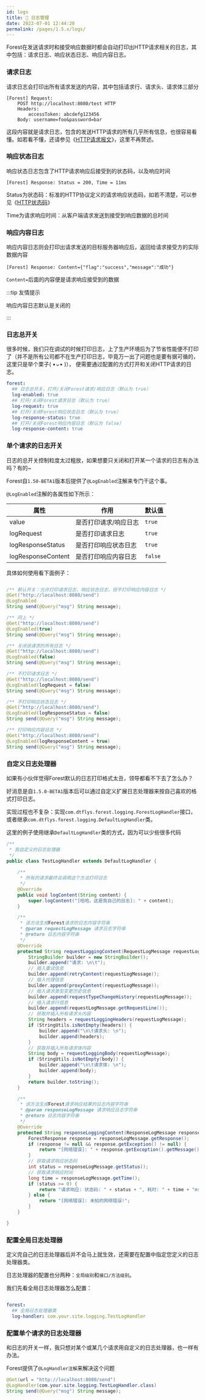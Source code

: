 ```yaml
---
id: logs
title: 🎂 日志管理
date: 2022-07-01 12:44:20
permalink: /pages/1.5.x/logs/
---
```


Forest在发送请求时和接受响应数据时都会自动打印出HTTP请求相关的日志，其中包括：请求日志、响应状态日志、响应内容日志。

### 请求日志

请求日志会打印出所有请求发送的内容，其中包括请求行、请求头、请求体三部分

```
[Forest] Request: 
	POST http://localhost:8080/test HTTP
	Headers: 
		accessToken: abcdefg123456
	Body: username=foo&password=bar
```

这段内容就是请求日志，包含的发送HTTP请求的所有几乎所有信息，也很容易看懂。如若看不懂，还请参见《[HTTP请求报文](https://www.w3.org/Protocols/rfc2616/rfc2616-sec5.html)》，这里不再赘述。


### 响应状态日志

响应状态日志包含了HTTP请求响应后接受到的状态码，以及响应时间

```
[Forest] Response: Status = 200, Time = 11ms
```

Status为状态码：标准的HTTP协议定义的请求响应状态码，如若不清楚，可以参见《[HTTP状态码](https://www.w3.org/Protocols/rfc2616/rfc2616-sec10.html)》

Time为请求响应时间：从客户端请求发送到接受到响应数据的总时间

### 响应内容日志

响应内容日志则会打印出请求发送的目标服务器响应后，返回给请求接受方的实际数据内容

```
[Forest] Response: Content={"flag":"success","message":"成功"}
```

`Content=`后面的内容便是请求响应接受到的数据

:::tip 友情提示

响应内容日志默认是关闭的

:::

### 日志总开关

很多时候，我们只在调试的时候打印日志，上了生产环境后为了节省性能便不打印了（并不是所有公司都不在生产打印日志，毕竟万一出了问题也是要有据可循的，这里只是举个栗子( •⌄• )），
便需要通过配置的方式打开和关闭HTTP请求的日志。

```yaml
forest:
  ## 日志总开关，打开/关闭Forest请求/响应日志（默认为 true）
  log-enabled: true
  ## 打开/关闭Forest请求日志（默认为 true）
  log-request: true
  ## 打开/关闭Forest响应状态日志（默认为 true）
  log-response-status: true
  ## 打开/关闭Forest响应内容日志（默认为 false）
  log-response-content: true
```


### 单个请求的日志开关

日志的总开关控制粒度太过粗放，如果想要只关闭和打开某一个请求的日志有办法吗？有的~

Forest自`1.50-BETA1`版本后提供了`@LogEnabled`注解来专门干这个事。

`@LogEnabled`注解的各属性如下所示：

| 属性   |  作用 | 默认值
| --------------------  | ------------- | ----------|
| value                 | 是否打印请求/响应日志 | `true` |
| logRequest            | 是否打印请求日志 | `true` |
| logResponseStatus     | 是否打印响应状态日志 | `true` |
| logResponseContent    | 是否打印响应内容日志 | `false` |

具体如何使用看下面例子：

```java

/** 默认开关：允许打印请求日志、响应状态日志，但不打印响应内容日志 */
@Get("http://localhost:8080/send")
@LogEnabled
String send(@Query("msg") String message);

/** 同上 */
@Get("http://localhost:8080/send")
@LogEnabled(true)
String send(@Query("msg") String message);

/** 关闭该请求的所有日志 */
@Get("http://localhost:8080/send")
@LogEnabled(false)
String send(@Query("msg") String message);

/** 不打印请求日志 */
@Get("http://localhost:8080/send")
@LogEnabled(logRequest = false)
String send(@Query("msg") String message);

/** 不打印响应状态日志 */
@Get("http://localhost:8080/send")
@LogEnabled(logResponseStatus = false)
String send(@Query("msg") String message);

/** 打印响应内容日志 */
@Get("http://localhost:8080/send")
@LogEnabled(logResponseContent = true)
String send(@Query("msg") String message);

```

### 自定义日志处理器

如果有小伙伴觉得Forest默认的日志打印格式太丑，领导都看不下去了怎么办？

好消息是自`1.5.0-BETA1`版本后可以通过自定义扩展日志处理器来按自己喜欢的格式打印日志。

实现过程也不复杂：实现`com.dtflys.forest.logging.ForestLogHandler`接口，或者继承`com.dtflys.forest.logging.DefaultLogHandler`类。

这里的例子使用继承`DefaultLogHandler`类的方式，因为可以少些很多代码

```java
/**
 * 我自定义的日志处理器
 */
public class TestLogHandler extends DefaultLogHandler {
  
    /**
     * 所有的请求最终会调用这个方法打印日志
     */
    @Override
    public void logContent(String content) {
        super.logContent("[哈哈，这是我自己的日志]: " + content);
    }

    /**
     * 该方法生成Forest请求的日志内容字符串
     * @param requestLogMessage 请求日志字符串
     * @return 日志内容字符串
     */
    @Override
    protected String requestLoggingContent(RequestLogMessage requestLogMessage) {
        StringBuilder builder = new StringBuilder();
        builder.append("请求: \n\t");
        // 插入重试信息
        builder.append(retryContent(requestLogMessage));
        // 插入代理信息
        builder.append(proxyContent(requestLogMessage));
        // 插入请求类型变更历史信息
        builder.append(requestTypeChangeHistory(requestLogMessage));
        // 插入请求行信息
        builder.append(requestLogMessage.getRequestLine());
        // 获取并插入所有请求头内容
        String headers = requestLoggingHeaders(requestLogMessage);
        if (StringUtils.isNotEmpty(headers)) {
            builder.append("\n\t请求头: \n");
            builder.append(headers);
        }
        // 获取并插入所有请求体内容
        String body = requestLoggingBody(requestLogMessage);
        if (StringUtils.isNotEmpty(body)) {
            builder.append("\n\t请求体: \n");
            builder.append(body);
        }
        return builder.toString();
    }

    /**
     * 该方法生成Forest请求响应结果的日志内容字符串
     * @param responseLogMessage 请求响应日志字符串
     * @return 日志内容字符串
     */
    @Override
    protected String responseLoggingContent(ResponseLogMessage responseLogMessage) {
        ForestResponse response = responseLogMessage.getResponse();
        if (response != null && response.getException() != null) {
            return "[网络错误]: " + response.getException().getMessage();
        }
        // 获取请求响应状态码
        int status = responseLogMessage.getStatus();
        // 获取请求响应时间
        long time = responseLogMessage.getTime();
        if (status >= 0) {
            return "请求响应: 状态码: " + status + ", 耗时: " + time + "ms";
        } else {
            return "[网络错误]: 未知的网络错误!";
        }
    }

}

```

### 配置全局日志处理器

定义完自己的日志处理器后并不会马上就生效，还需要在配置中指定您定义的日志处理器类。

日志处理器的配置也分两种：`全局级别`和`接口/方法级别`。

我们先看全局日志处理器怎么配置：

```yaml

forest:
  ## 全局日志处理器类
  log-handler: com.your.site.logging.TestLogHandler

```

### 配置单个请求的日志处理器

和日志的开关一样，我只想对某个或某几个请求用自定义的日志处理器，也一样有办法。

Forest提供了`@LogHandler注解`来解决这个问题

```java
@Get(url = "http://localhost:8080/send")
@LogHandler(com.your.site.logging.TestLogHandler.class)
String send(@Query("msg") String message);
```
